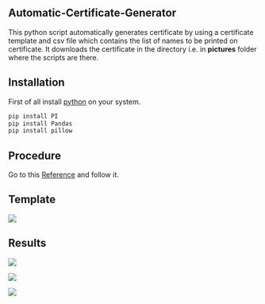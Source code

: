 ## Automatic-Certificate-Generator

This python script automatically generates certificate by using a certificate template and csv file which contains the list of names to be printed on certificate. It downloads the certificate in the directory i.e. in **pictures** folder where the scripts are there.

## Installation

First of all install [python]("https://www.python.org/downloads/") on your system.

```bash
pip install PI
pip install Pandas
pip install pillow
```

## Procedure

Go to this [Reference]("https://youtu.be/Arrni3wgb0I") and follow it.

## Template

![](https://i.postimg.cc/y8tXMkLh/certificate.png)

## Results

![](https://i.postimg.cc/JnbqcMcN/Achalesh-Lakhotiya.png)

![](https://i.postimg.cc/5tQpywXk/John-Doe.png)

![](https://i.postimg.cc/sXFmhvSf/Ramesh-Kumar.png)
